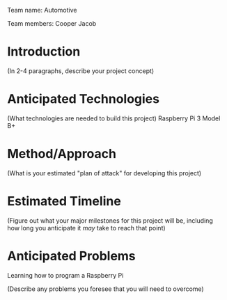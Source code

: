 Team name:
Automotive

Team members:
Cooper
Jacob

# Introduction


(In 2-4 paragraphs, describe your project concept)

# Anticipated Technologies

(What technologies are needed to build this project)
Raspberry Pi 3 Model B+


# Method/Approach

(What is your estimated "plan of attack" for developing this project)

# Estimated Timeline

(Figure out what your major milestones for this project will be, including how long you anticipate it *may* take to reach that point)

# Anticipated Problems
Learning how to program a Raspberry Pi

(Describe any problems you foresee that you will need to overcome)

